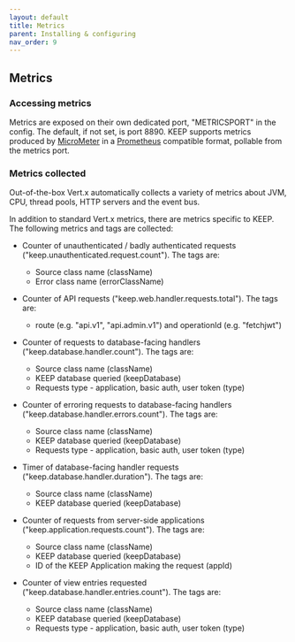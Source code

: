 ```yaml
---
layout: default
title: Metrics
parent: Installing & configuring
nav_order: 9
---
```


## Metrics

### Accessing metrics

Metrics are exposed on their own dedicated port, "METRICSPORT" in the config. The default, if not set, is port 8890.
KEEP supports metrics produced by [MicroMeter](https://micrometer.io) in a [Prometheus](https://prometheus.io/) compatible format, pollable from the metrics port.

### Metrics collected

Out-of-the-box Vert.x automatically collects a variety of metrics about JVM, CPU, thread pools, HTTP servers and the event bus.

In addition to standard Vert.x metrics, there are metrics specific to KEEP. The following metrics and tags are collected:

- Counter of unauthenticated / badly authenticated requests ("keep.unauthenticated.request.count"). The tags are:

   - Source class name (className)
   - Error class name (errorClassName)

- Counter of API requests ("keep.web.handler.requests.total"). The tags are:

   - route (e.g. "api.v1", "api.admin.v1") and operationId (e.g. "fetchjwt")

- Counter of requests to database-facing handlers ("keep.database.handler.count"). The tags are:

   - Source class name (className)
   - KEEP database queried (keepDatabase)
   - Requests type - application, basic auth, user token (type)

- Counter of erroring requests to database-facing handlers ("keep.database.handler.errors.count"). The tags are:

   - Source class name (className)
   - KEEP database queried (keepDatabase)
   - Requests type - application, basic auth, user token (type)

- Timer of database-facing handler requests ("keep.database.handler.duration"). The tags are:

   - Source class name (className)
   - KEEP database queried (keepDatabase)

- Counter of requests from server-side applications ("keep.application.requests.count"). The tags are:

   - Source class name (className)
   - KEEP database queried (keepDatabase)
   - ID of the KEEP Application making the request (appId)

- Counter of view entries requested ("keep.database.handler.entries.count"). The tags are:
   - Source class name (className)
   - KEEP database queried (keepDatabase)
   - Requests type - application, basic auth, user token (type)
